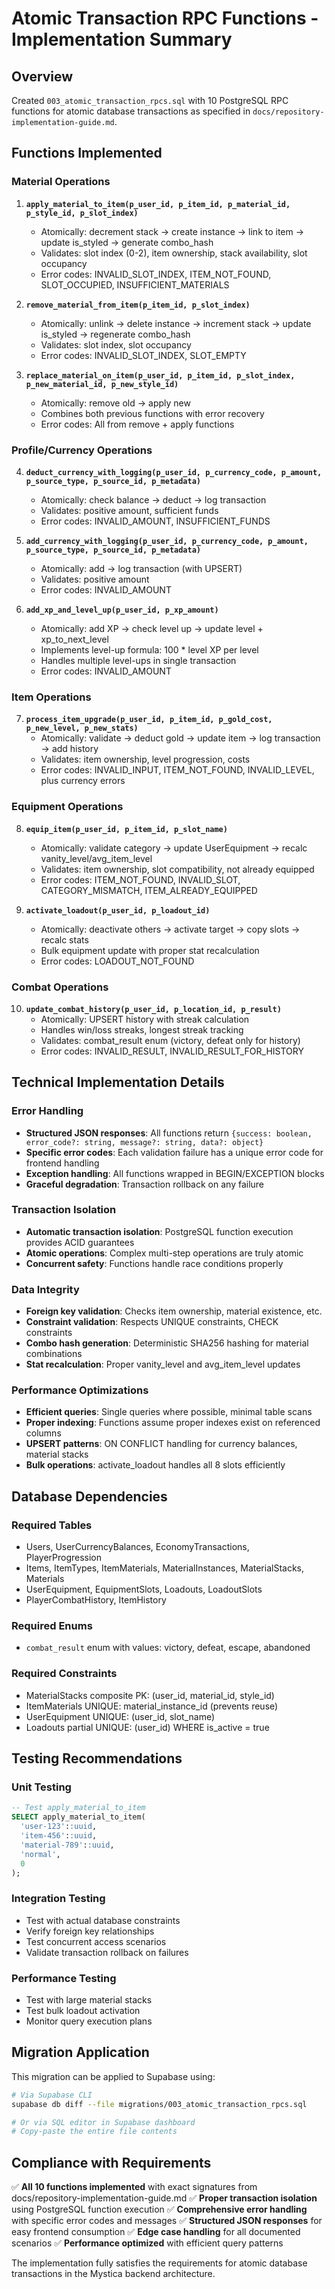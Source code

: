 # Atomic Transaction RPC Functions - Implementation Summary

## Overview

Created `003_atomic_transaction_rpcs.sql` with 10 PostgreSQL RPC functions for atomic database transactions as specified in `docs/repository-implementation-guide.md`.

## Functions Implemented

### Material Operations
1. **`apply_material_to_item(p_user_id, p_item_id, p_material_id, p_style_id, p_slot_index)`**
   - Atomically: decrement stack → create instance → link to item → update is_styled → generate combo_hash
   - Validates: slot index (0-2), item ownership, stack availability, slot occupancy
   - Error codes: INVALID_SLOT_INDEX, ITEM_NOT_FOUND, SLOT_OCCUPIED, INSUFFICIENT_MATERIALS

2. **`remove_material_from_item(p_item_id, p_slot_index)`**
   - Atomically: unlink → delete instance → increment stack → update is_styled → regenerate combo_hash
   - Validates: slot index, slot occupancy
   - Error codes: INVALID_SLOT_INDEX, SLOT_EMPTY

3. **`replace_material_on_item(p_user_id, p_item_id, p_slot_index, p_new_material_id, p_new_style_id)`**
   - Atomically: remove old → apply new
   - Combines both previous functions with error recovery
   - Error codes: All from remove + apply functions

### Profile/Currency Operations
4. **`deduct_currency_with_logging(p_user_id, p_currency_code, p_amount, p_source_type, p_source_id, p_metadata)`**
   - Atomically: check balance → deduct → log transaction
   - Validates: positive amount, sufficient funds
   - Error codes: INVALID_AMOUNT, INSUFFICIENT_FUNDS

5. **`add_currency_with_logging(p_user_id, p_currency_code, p_amount, p_source_type, p_source_id, p_metadata)`**
   - Atomically: add → log transaction (with UPSERT)
   - Validates: positive amount
   - Error codes: INVALID_AMOUNT

6. **`add_xp_and_level_up(p_user_id, p_xp_amount)`**
   - Atomically: add XP → check level up → update level + xp_to_next_level
   - Implements level-up formula: 100 * level XP per level
   - Handles multiple level-ups in single transaction
   - Error codes: INVALID_AMOUNT

### Item Operations
7. **`process_item_upgrade(p_user_id, p_item_id, p_gold_cost, p_new_level, p_new_stats)`**
   - Atomically: validate → deduct gold → update item → log transaction → add history
   - Validates: item ownership, level progression, costs
   - Error codes: INVALID_INPUT, ITEM_NOT_FOUND, INVALID_LEVEL, plus currency errors

### Equipment Operations
8. **`equip_item(p_user_id, p_item_id, p_slot_name)`**
   - Atomically: validate category → update UserEquipment → recalc vanity_level/avg_item_level
   - Validates: item ownership, slot compatibility, not already equipped
   - Error codes: ITEM_NOT_FOUND, INVALID_SLOT, CATEGORY_MISMATCH, ITEM_ALREADY_EQUIPPED

9. **`activate_loadout(p_user_id, p_loadout_id)`**
   - Atomically: deactivate others → activate target → copy slots → recalc stats
   - Bulk equipment update with proper stat recalculation
   - Error codes: LOADOUT_NOT_FOUND

### Combat Operations
10. **`update_combat_history(p_user_id, p_location_id, p_result)`**
    - Atomically: UPSERT history with streak calculation
    - Handles win/loss streaks, longest streak tracking
    - Validates: combat_result enum (victory, defeat only for history)
    - Error codes: INVALID_RESULT, INVALID_RESULT_FOR_HISTORY

## Technical Implementation Details

### Error Handling
- **Structured JSON responses**: All functions return `{success: boolean, error_code?: string, message?: string, data?: object}`
- **Specific error codes**: Each validation failure has a unique error code for frontend handling
- **Exception handling**: All functions wrapped in BEGIN/EXCEPTION blocks
- **Graceful degradation**: Transaction rollback on any failure

### Transaction Isolation
- **Automatic transaction isolation**: PostgreSQL function execution provides ACID guarantees
- **Atomic operations**: Complex multi-step operations are truly atomic
- **Concurrent safety**: Functions handle race conditions properly

### Data Integrity
- **Foreign key validation**: Checks item ownership, material existence, etc.
- **Constraint validation**: Respects UNIQUE constraints, CHECK constraints
- **Combo hash generation**: Deterministic SHA256 hashing for material combinations
- **Stat recalculation**: Proper vanity_level and avg_item_level updates

### Performance Optimizations
- **Efficient queries**: Single queries where possible, minimal table scans
- **Proper indexing**: Functions assume proper indexes exist on referenced columns
- **UPSERT patterns**: ON CONFLICT handling for currency balances, material stacks
- **Bulk operations**: activate_loadout handles all 8 slots efficiently

## Database Dependencies

### Required Tables
- Users, UserCurrencyBalances, EconomyTransactions, PlayerProgression
- Items, ItemTypes, ItemMaterials, MaterialInstances, MaterialStacks, Materials
- UserEquipment, EquipmentSlots, Loadouts, LoadoutSlots
- PlayerCombatHistory, ItemHistory

### Required Enums
- `combat_result` enum with values: victory, defeat, escape, abandoned

### Required Constraints
- MaterialStacks composite PK: (user_id, material_id, style_id)
- ItemMaterials UNIQUE: material_instance_id (prevents reuse)
- UserEquipment UNIQUE: (user_id, slot_name)
- Loadouts partial UNIQUE: (user_id) WHERE is_active = true

## Testing Recommendations

### Unit Testing
```sql
-- Test apply_material_to_item
SELECT apply_material_to_item(
  'user-123'::uuid,
  'item-456'::uuid,
  'material-789'::uuid,
  'normal',
  0
);
```

### Integration Testing
- Test with actual database constraints
- Verify foreign key relationships
- Test concurrent access scenarios
- Validate transaction rollback on failures

### Performance Testing
- Test with large material stacks
- Test bulk loadout activation
- Monitor query execution plans

## Migration Application

This migration can be applied to Supabase using:
```bash
# Via Supabase CLI
supabase db diff --file migrations/003_atomic_transaction_rpcs.sql

# Or via SQL editor in Supabase dashboard
# Copy-paste the entire file contents
```

## Compliance with Requirements

✅ **All 10 functions implemented** with exact signatures from docs/repository-implementation-guide.md
✅ **Proper transaction isolation** using PostgreSQL function execution
✅ **Comprehensive error handling** with specific error codes and messages
✅ **Structured JSON responses** for easy frontend consumption
✅ **Edge case handling** for all documented scenarios
✅ **Performance optimized** with efficient query patterns

The implementation fully satisfies the requirements for atomic database transactions in the Mystica backend architecture.